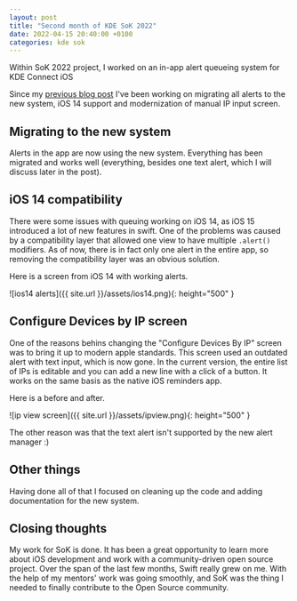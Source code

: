 ```yaml
---
layout: post
title: "Second month of KDE SoK 2022"
date: 2022-04-15 20:40:00 +0100
categories: kde sok
---
```


Within SoK 2022 project, I worked on an in-app alert queueing system for KDE Connect iOS

Since my [previous blog post](https://fixmbr.github.io/kde/sok/2022/03/06/first-month-of-kde-sok.html) I've been working on migrating all alerts to the new system, iOS 14 support and modernization of manual IP input screen.

## Migrating to the new system

Alerts in the app are now using the new system. Everything has been migrated and works well (everything, besides one text alert, which I will discuss later in the post).

## iOS 14 compatibility

There were some issues with queuing working on iOS 14, as iOS 15 introduced a lot of new features in swift. One of the problems was caused by a compatibility layer that allowed one view to have multiple `.alert()` modifiers. As of now, there is in fact only one alert in the entire app, so removing the compatibility layer was an obvious solution.

Here is a screen from iOS 14 with working alerts.

![ios14 alerts]({{ site.url }}/assets/ios14.png){: height="500" }

## Configure Devices by IP screen

One of the reasons behins changing the "Configure Devices By IP" screen was to bring it up to modern apple standards. This screen used an outdated alert with text input, which is now gone. In the current version, the entire list of IPs is editable and you can add a new line with a click of a button. It works on the same basis as the native iOS reminders app.

Here is a before and after.

![ip view screen]({{ site.url }}/assets/ipview.png){: height="500" }

The other reason was that the text alert isn't supported by the new alert manager :)

## Other things

Having done all of that I focused on cleaning up the code and adding documentation for the new system.

## Closing thoughts

My work for SoK is done. It has been a great opportunity to learn more about iOS development and work with a community-driven open source project. Over the span of the last few months, Swift really grew on me. With the help of my mentors' work
was going smoothly, and SoK was the thing I needed to finally contribute to the Open Source community.
